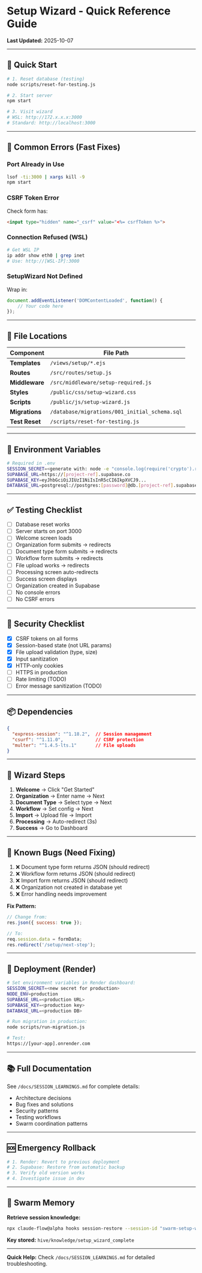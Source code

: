 # Setup Wizard - Quick Reference Guide

**Last Updated:** 2025-10-07

---

## 🚀 Quick Start

```bash
# 1. Reset database (testing)
node scripts/reset-for-testing.js

# 2. Start server
npm start

# 3. Visit wizard
# WSL: http://172.x.x.x:3000
# Standard: http://localhost:3000
```

---

## 🐛 Common Errors (Fast Fixes)

### Port Already in Use
```bash
lsof -ti:3000 | xargs kill -9
npm start
```

### CSRF Token Error
Check form has:
```html
<input type="hidden" name="_csrf" value="<%= csrfToken %>">
```

### Connection Refused (WSL)
```bash
# Get WSL IP
ip addr show eth0 | grep inet
# Use: http://[WSL-IP]:3000
```

### SetupWizard Not Defined
Wrap in:
```javascript
document.addEventListener('DOMContentLoaded', function() {
    // Your code here
});
```

---

## 📁 File Locations

| Component | File Path |
|-----------|-----------|
| **Templates** | `/views/setup/*.ejs` |
| **Routes** | `/src/routes/setup.js` |
| **Middleware** | `/src/middleware/setup-required.js` |
| **Styles** | `/public/css/setup-wizard.css` |
| **Scripts** | `/public/js/setup-wizard.js` |
| **Migrations** | `/database/migrations/001_initial_schema.sql` |
| **Test Reset** | `/scripts/reset-for-testing.js` |

---

## 🔧 Environment Variables

```bash
# Required in .env
SESSION_SECRET=<generate with: node -e "console.log(require('crypto').randomBytes(32).toString('hex'))">
SUPABASE_URL=https://[project-ref].supabase.co
SUPABASE_KEY=eyJhbGciOiJIUzI1NiIsInR5cCI6IkpXVCJ9...
DATABASE_URL=postgresql://postgres:[password]@db.[project-ref].supabase.co:5432/postgres
```

---

## ✅ Testing Checklist

- [ ] Database reset works
- [ ] Server starts on port 3000
- [ ] Welcome screen loads
- [ ] Organization form submits → redirects
- [ ] Document type form submits → redirects
- [ ] Workflow form submits → redirects
- [ ] File upload works → redirects
- [ ] Processing screen auto-redirects
- [ ] Success screen displays
- [ ] Organization created in Supabase
- [ ] No console errors
- [ ] No CSRF errors

---

## 🔐 Security Checklist

- [x] CSRF tokens on all forms
- [x] Session-based state (not URL params)
- [x] File upload validation (type, size)
- [x] Input sanitization
- [x] HTTP-only cookies
- [ ] HTTPS in production
- [ ] Rate limiting (TODO)
- [ ] Error message sanitization (TODO)

---

## 📦 Dependencies

```json
{
  "express-session": "^1.18.2",  // Session management
  "csurf": "^1.11.0",            // CSRF protection
  "multer": "^1.4.5-lts.1"       // File uploads
}
```

---

## 🚦 Wizard Steps

1. **Welcome** → Click "Get Started"
2. **Organization** → Enter name → Next
3. **Document Type** → Select type → Next
4. **Workflow** → Set config → Next
5. **Import** → Upload file → Import
6. **Processing** → Auto-redirect (3s)
7. **Success** → Go to Dashboard

---

## 🐛 Known Bugs (Need Fixing)

1. ❌ Document type form returns JSON (should redirect)
2. ❌ Workflow form returns JSON (should redirect)
3. ❌ Import form returns JSON (should redirect)
4. ❌ Organization not created in database yet
5. ❌ Error handling needs improvement

**Fix Pattern:**
```javascript
// Change from:
res.json({ success: true });

// To:
req.session.data = formData;
res.redirect('/setup/next-step');
```

---

## 🚀 Deployment (Render)

```bash
# Set environment variables in Render dashboard:
SESSION_SECRET=<new secret for production>
NODE_ENV=production
SUPABASE_URL=<production URL>
SUPABASE_KEY=<production key>
DATABASE_URL=<production DB>

# Run migration in production:
node scripts/run-migration.js

# Test:
https://[your-app].onrender.com
```

---

## 📚 Full Documentation

See `/docs/SESSION_LEARNINGS.md` for complete details:
- Architecture decisions
- Bug fixes and solutions
- Security patterns
- Testing workflows
- Swarm coordination patterns

---

## 🆘 Emergency Rollback

```bash
# 1. Render: Revert to previous deployment
# 2. Supabase: Restore from automatic backup
# 3. Verify old version works
# 4. Investigate issue in dev
```

---

## 💾 Swarm Memory

**Retrieve session knowledge:**
```bash
npx claude-flow@alpha hooks session-restore --session-id "swarm-setup-wizard"
```

**Key stored:** `hive/knowledge/setup_wizard_complete`

---

**Quick Help:** Check `/docs/SESSION_LEARNINGS.md` for detailed troubleshooting.
